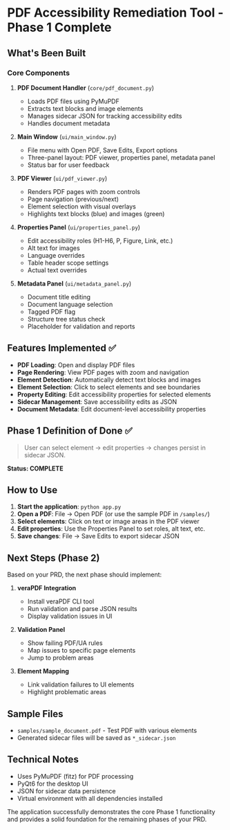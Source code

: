 # PDF Accessibility Remediation Tool - Phase 1 Complete

## What's Been Built

### Core Components

1. **PDF Document Handler** (`core/pdf_document.py`)
   - Loads PDF files using PyMuPDF
   - Extracts text blocks and image elements
   - Manages sidecar JSON for tracking accessibility edits
   - Handles document metadata

2. **Main Window** (`ui/main_window.py`)
   - File menu with Open PDF, Save Edits, Export options
   - Three-panel layout: PDF viewer, properties panel, metadata panel
   - Status bar for user feedback

3. **PDF Viewer** (`ui/pdf_viewer.py`)
   - Renders PDF pages with zoom controls
   - Page navigation (previous/next)
   - Element selection with visual overlays
   - Highlights text blocks (blue) and images (green)

4. **Properties Panel** (`ui/properties_panel.py`)
   - Edit accessibility roles (H1-H6, P, Figure, Link, etc.)
   - Alt text for images
   - Language overrides
   - Table header scope settings
   - Actual text overrides

5. **Metadata Panel** (`ui/metadata_panel.py`)
   - Document title editing
   - Document language selection
   - Tagged PDF flag
   - Structure tree status check
   - Placeholder for validation and reports

## Features Implemented ✅

- **PDF Loading**: Open and display PDF files
- **Page Rendering**: View PDF pages with zoom and navigation
- **Element Detection**: Automatically detect text blocks and images
- **Element Selection**: Click to select elements and see boundaries
- **Property Editing**: Edit accessibility properties for selected elements
- **Sidecar Management**: Save accessibility edits as JSON
- **Document Metadata**: Edit document-level accessibility properties

## Phase 1 Definition of Done ✅

> User can select element → edit properties → changes persist in sidecar JSON.

**Status: COMPLETE**

## How to Use

1. **Start the application**: `python app.py`
2. **Open a PDF**: File → Open PDF (or use the sample PDF in `/samples/`)
3. **Select elements**: Click on text or image areas in the PDF viewer
4. **Edit properties**: Use the Properties Panel to set roles, alt text, etc.
5. **Save changes**: File → Save Edits to export sidecar JSON

## Next Steps (Phase 2)

Based on your PRD, the next phase should implement:

1. **veraPDF Integration**
   - Install veraPDF CLI tool
   - Run validation and parse JSON results
   - Display validation issues in UI

2. **Validation Panel**
   - Show failing PDF/UA rules
   - Map issues to specific page elements
   - Jump to problem areas

3. **Element Mapping**
   - Link validation failures to UI elements
   - Highlight problematic areas

## Sample Files

- `samples/sample_document.pdf` - Test PDF with various elements
- Generated sidecar files will be saved as `*_sidecar.json`

## Technical Notes

- Uses PyMuPDF (fitz) for PDF processing
- PyQt6 for the desktop UI
- JSON for sidecar data persistence
- Virtual environment with all dependencies installed

The application successfully demonstrates the core Phase 1 functionality and provides a solid foundation for the remaining phases of your PRD.
